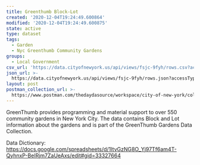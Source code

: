 ```yaml
---
title: Greenthumb Block-Lot
created: '2020-12-04T19:24:49.600864'
modified: '2020-12-04T19:24:49.600875'
state: active
type: dataset
tags:
  - Garden
  - Nyc Greenthumb Community Gardens
groups:
  - Local Government
csv_url: 'https://data.cityofnewyork.us/api/views/fsjc-9fyh/rows.csv?accessType=DOWNLOAD'
json_url: >-
  https://data.cityofnewyork.us/api/views/fsjc-9fyh/rows.json?accessType=DOWNLOAD
layout: post
postman_collection_url: >-
  https://www.postman.com/thedaydasource/workspace/city-of-new-york/collection/15909983-e448a201-ec53-4eb7-b3b8-4bcab03c6ba6
---
```

GreenThumb provides programming and material support to over 550 community gardens in New York City. The data contains Block and Lot information about the gardens and is part of the GreenThumb Gardens Data Collection.

Data Dictionary: https://docs.google.com/spreadsheets/d/1ItvGzNG8O_Yj97Tf6am4T-QyhnxP-BeIRjm7ZaUeAxs/edit#gid=33327664
